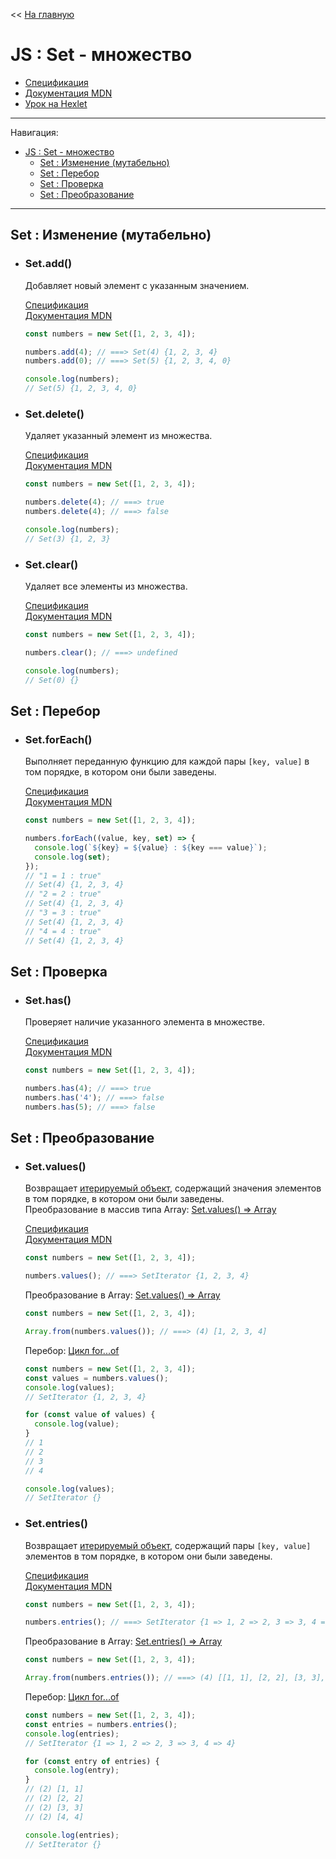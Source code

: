 << [На главную](../README.md)

# JS : Set - множество

- [Спецификация](https://tc39.es/ecma262/#sec-set-objects)
- [Документация MDN](https://developer.mozilla.org/ru/docs/Web/JavaScript/Reference/Global_Objects/Set)
- [Урок на Hexlet](https://ru.hexlet.io/courses/js_collections/lessons/set/theory_unit)

---

Навигация:

- [JS : Set - множество](#js--set---множество)
  - [Set : Изменение (мутабельно)](#set--изменение-мутабельно)
  - [Set : Перебор](#set--перебор)
  - [Set : Проверка](#set--проверка)
  - [Set : Преобразование](#set--преобразование)

---

## Set : Изменение (мутабельно)

- ### Set.add()

  Добавляет новый элемент с указанным значением.

  [Спецификация](https://tc39.es/ecma262/#sec-set.prototype.add)<br>
  [Документация MDN](https://developer.mozilla.org/ru/docs/Web/JavaScript/Reference/Global_Objects/Set/add)

  ```javascript
  const numbers = new Set([1, 2, 3, 4]);

  numbers.add(4); // ===> Set(4) {1, 2, 3, 4}
  numbers.add(0); // ===> Set(5) {1, 2, 3, 4, 0}

  console.log(numbers);
  // Set(5) {1, 2, 3, 4, 0}
  ```

- ### Set.delete()

  Удаляет указанный элемент из множества.

  [Спецификация](https://tc39.es/ecma262/#sec-set.prototype.delete)<br>
  [Документация MDN](https://developer.mozilla.org/ru/docs/Web/JavaScript/Reference/Global_Objects/Set/delete)

  ```javascript
  const numbers = new Set([1, 2, 3, 4]);

  numbers.delete(4); // ===> true
  numbers.delete(4); // ===> false

  console.log(numbers);
  // Set(3) {1, 2, 3}
  ```

- ### Set.clear()

  Удаляет все элементы из множества.

  [Спецификация](https://tc39.es/ecma262/#sec-set.prototype.clear)<br>
  [Документация MDN](https://developer.mozilla.org/ru/docs/Web/JavaScript/Reference/Global_Objects/Set/clear)

  ```javascript
  const numbers = new Set([1, 2, 3, 4]);

  numbers.clear(); // ===> undefined

  console.log(numbers);
  // Set(0) {}
  ```

## Set : Перебор

- ### Set.forEach()

  Выполняет переданную функцию для каждой пары `[key, value]` в том порядке, в котором они были заведены.

  [Спецификация](https://tc39.es/ecma262/#sec-set.prototype.foreach)<br>
  [Документация MDN](https://developer.mozilla.org/ru/docs/Web/JavaScript/Reference/Global_Objects/Set/forEach)

  ```javascript
  const numbers = new Set([1, 2, 3, 4]);

  numbers.forEach((value, key, set) => {
    console.log(`${key} = ${value} : ${key === value}`);
    console.log(set);
  });
  // "1 = 1 : true"
  // Set(4) {1, 2, 3, 4}
  // "2 = 2 : true"
  // Set(4) {1, 2, 3, 4}
  // "3 = 3 : true"
  // Set(4) {1, 2, 3, 4}
  // "4 = 4 : true"
  // Set(4) {1, 2, 3, 4}
  ```

## Set : Проверка

- ### Set.has()

  Проверяет наличие указанного элемента в множестве.

  [Спецификация](https://tc39.es/ecma262/#sec-set.prototype.has)<br>
  [Документация MDN](https://developer.mozilla.org/ru/docs/Web/JavaScript/Reference/Global_Objects/Set/has)

  ```javascript
  const numbers = new Set([1, 2, 3, 4]);

  numbers.has(4); // ===> true
  numbers.has('4'); // ===> false
  numbers.has(5); // ===> false
  ```

## Set : Преобразование

- ### Set.values()

  <a id="values"></a>

  Возвращает [итерируемый объект](https://developer.mozilla.org/ru/docs/Web/JavaScript/Guide/Iterators_and_Generators#%D0%98%D1%82%D0%B5%D1%80%D0%B8%D1%80%D1%83%D0%B5%D0%BC%D1%8B%D0%B5_%D0%BE%D0%B1%D1%8A%D0%B5%D0%BA%D1%82%D1%8B), содержащий значения элементов в том порядке, в котором они были заведены.<br>
  Преобразование в массив типа Array: [Set.values() => Array](./js-array.md#from)

  [Спецификация](https://tc39.es/ecma262/#sec-set.prototype.values)<br>
  [Документация MDN](https://developer.mozilla.org/ru/docs/Web/JavaScript/Reference/Global_Objects/Set/values)

  ```javascript
  const numbers = new Set([1, 2, 3, 4]);

  numbers.values(); // ===> SetIterator {1, 2, 3, 4}
  ```

  Преобразование в Array: [Set.values() => Array](./js-array.md#from)

  ```javascript
  const numbers = new Set([1, 2, 3, 4]);

  Array.from(numbers.values()); // ===> (4) [1, 2, 3, 4]
  ```

  Перебор: [Цикл for...of](https://developer.mozilla.org/ru/docs/Web/JavaScript/Reference/Statements/for...of)

  ```javascript
  const numbers = new Set([1, 2, 3, 4]);
  const values = numbers.values();
  console.log(values);
  // SetIterator {1, 2, 3, 4}

  for (const value of values) {
    console.log(value);
  }
  // 1
  // 2
  // 3
  // 4

  console.log(values);
  // SetIterator {}
  ```

- ### Set.entries()

  <a id="entries"></a>

  Возвращает [итерируемый объект](https://developer.mozilla.org/ru/docs/Web/JavaScript/Guide/Iterators_and_Generators#%D0%98%D1%82%D0%B5%D1%80%D0%B8%D1%80%D1%83%D0%B5%D0%BC%D1%8B%D0%B5_%D0%BE%D0%B1%D1%8A%D0%B5%D0%BA%D1%82%D1%8B), содержащий пары `[key, value]` элементов в том порядке, в котором они были заведены.

  [Спецификация](https://tc39.es/ecma262/#sec-set.prototype.entries)<br>
  [Документация MDN](https://developer.mozilla.org/ru/docs/Web/JavaScript/Reference/Global_Objects/Set/entries)

  ```javascript
  const numbers = new Set([1, 2, 3, 4]);

  numbers.entries(); // ===> SetIterator {1 => 1, 2 => 2, 3 => 3, 4 => 4}
  ```

  Преобразование в Array: [Set.entries() => Array](./js-array.md#from)

  ```javascript
  const numbers = new Set([1, 2, 3, 4]);

  Array.from(numbers.entries()); // ===> (4) [[1, 1], [2, 2], [3, 3], [4, 4]]
  ```

  Перебор: [Цикл for...of](https://developer.mozilla.org/ru/docs/Web/JavaScript/Reference/Statements/for...of)

  ```javascript
  const numbers = new Set([1, 2, 3, 4]);
  const entries = numbers.entries();
  console.log(entries);
  // SetIterator {1 => 1, 2 => 2, 3 => 3, 4 => 4}

  for (const entry of entries) {
    console.log(entry);
  }
  // (2) [1, 1]
  // (2) [2, 2]
  // (2) [3, 3]
  // (2) [4, 4]

  console.log(entries);
  // SetIterator {}
  ```
